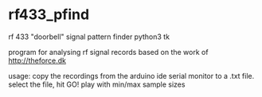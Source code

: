 # rf433_pfind
rf 433 "doorbell" signal pattern finder python3 tk

program for analysing rf signal records
based on the work of http://theforce.dk

usage: copy the recordings from the arduino ide serial monitor to a .txt file.
select the file, hit GO!
play with min/max sample sizes

